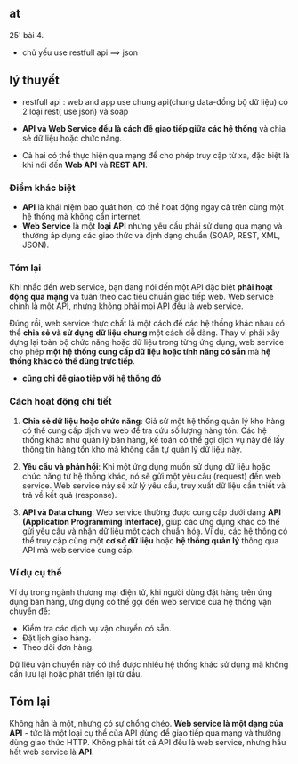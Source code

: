 


## at 
25' bài 4.

- chủ yếu use restfull api ==> json


## lý thuyết

- restfull api : web and app use chung api(chung data-đồng bộ dữ liệu) có 2 loại rest( use json) và soap

- **API và Web Service đều là cách để giao tiếp giữa các hệ thống** và chia sẻ dữ liệu hoặc chức năng.
- Cả hai có thể thực hiện qua mạng để cho phép truy cập từ xa, đặc biệt là khi nói đến **Web API** và **REST API**.

### Điểm khác biệt

- **API** là khái niệm bao quát hơn, có thể hoạt động ngay cả trên cùng một hệ thống mà không cần internet.
- **Web Service** là một **loại API** nhưng yêu cầu phải sử dụng qua mạng và thường áp dụng các giao thức và định dạng chuẩn (SOAP, REST, XML, JSON).

### Tóm lại

Khi nhắc đến web service, bạn đang nói đến một API đặc biệt **phải hoạt động qua mạng** và tuân theo các tiêu chuẩn giao tiếp web. Web service chính là một API, nhưng không phải mọi API đều là web service.

Đúng rồi, web service thực chất là một cách để các hệ thống khác nhau có thể **chia sẻ và sử dụng dữ liệu chung** một cách dễ dàng. Thay vì phải xây dựng lại toàn bộ chức năng hoặc dữ liệu trong từng ứng dụng, web service cho phép **một hệ thống cung cấp dữ liệu hoặc tính năng có sẵn** mà **hệ thống khác có thể dùng trực tiếp**.
-  **cũng chỉ để giao tiếp với hệ thống đó**
### Cách hoạt động chi tiết

1. **Chia sẻ dữ liệu hoặc chức năng**: Giả sử một hệ thống quản lý kho hàng có thể cung cấp dịch vụ web để tra cứu số lượng hàng tồn. Các hệ thống khác như quản lý bán hàng, kế toán có thể gọi dịch vụ này để lấy thông tin hàng tồn kho mà không cần tự quản lý dữ liệu này.
    
2. **Yêu cầu và phản hồi**: Khi một ứng dụng muốn sử dụng dữ liệu hoặc chức năng từ hệ thống khác, nó sẽ gửi một yêu cầu (request) đến web service. Web service này sẽ xử lý yêu cầu, truy xuất dữ liệu cần thiết và trả về kết quả (response).
    
3. **API và Data chung**: Web service thường được cung cấp dưới dạng **API (Application Programming Interface)**, giúp các ứng dụng khác có thể gửi yêu cầu và nhận dữ liệu một cách chuẩn hóa. Ví dụ, các hệ thống có thể truy cập cùng một **cơ sở dữ liệu** hoặc **hệ thống quản lý** thông qua API mà web service cung cấp.
    

### Ví dụ cụ thể

Ví dụ trong ngành thương mại điện tử, khi người dùng đặt hàng trên ứng dụng bán hàng, ứng dụng có thể gọi đến web service của hệ thống vận chuyển để:

- Kiểm tra các dịch vụ vận chuyển có sẵn.
- Đặt lịch giao hàng.
- Theo dõi đơn hàng.

Dữ liệu vận chuyển này có thể được nhiều hệ thống khác sử dụng mà không cần lưu lại hoặc phát triển lại từ đầu.

## Tóm lại
Không hẳn là một, nhưng có sự chồng chéo. **Web service là một dạng của API** - tức là một loại cụ thể của API dùng để giao tiếp qua mạng và thường dùng giao thức HTTP. Không phải tất cả API đều là web service, nhưng hầu hết web service là **API**.